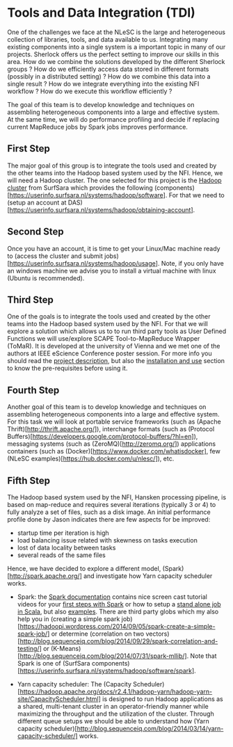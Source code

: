 Tools and Data Integration (TDI)
================

One of the challenges we face at the NLeSC is the large and heterogeneous collection of libraries, tools, and data available to us. Integrating many existing components into a single system is a important topic in many of our projects. Sherlock offers us the perfect setting to improve our skills in this area. How do we combine the solutions developed by the different Sherlock groups ? How do we efficiently access data stored in different formats (possibly in a distributed setting) ? How do we combine this data into a single result ? How do we integrate everything into the existing NFI workflow ? How do we execute this workflow efficiently ?

The goal of this team is to develop knowledge and techniques on assembling heterogeneous components into a large and effective system. At the same time, we will do performance profiling and decide if replacing current MapReduce jobs by Spark jobs improves performance. 

First Step
----------

The major goal of this group is to integrate the tools used and created by the other teams into the Hadoop based system used by the NFI. Hence, we will need a Hadoop cluster. The one selected for this project is the [Hadoop cluster](https://userinfo.surfsara.nl/systems/hadoop/description) from SurfSara which provides the following (components)[https://userinfo.surfsara.nl/systems/hadoop/software]. For that we need to (setup an account at DAS)[https://userinfo.surfsara.nl/systems/hadoop/obtaining-account].


Second Step
-----------

Once you have an account, it is time to get your Linux/Mac machine ready to (access the cluster and submit jobs)[https://userinfo.surfsara.nl/systems/hadoop/usage]. Note, if you only have an windows machine we advise you to install a virtual machine with linux (Ubuntu is recommended).


Third Step
----------

One of the goals is to integrate the tools used and created by the other teams into the Hadoop based system used by the NFI. For that we will explore a solution which allows us to to run third party tools as User Defined Functions we will use/explore SCAPE Tool-to-MapReduce Wrapper (ToMaR). It is developed at the university of Vienna and we met one of the authors at IEEE eScience Conference poster session. For more info you should read the [project description](https://github.com/openpreserve/ToMaR#about), but also the [installation and use](https://github.com/openpreserve/ToMaR#installation-and-use) section to know the pre-requisites before using it.


Fourth Step
-----------

Another goal of this team is to develop knowledge and techniques on assembling heterogeneous components into a large and effective system. For this task we will look at portable service frameworks (such as (Apache Thrift)[http://thrift.apache.org/]), interchange formats (such as (Protocol Buffers)[https://developers.google.com/protocol-buffers/?hl=en]), messaging systems (such as (ZeroMQ)[http://zeromq.org/]) applications containers (such as (Docker)[https://www.docker.com/whatisdocker], few (NLeSC examples)[https://hub.docker.com/u/nlesc/]), etc. 


Fifth Step
----------

The Hadoop based system used by the NFI, Hansken processing pipeline, is based on map-reduce and requires several iterations (typically 3 or 4) to fully analyze a set of files, such as a disk image. An initial performance profile done by Jason indicates there are few aspects for be improved: 
* startup time per iteration is high
* load balancing issue related with skewness on tasks execution
* lost of data locality between tasks
* several reads of the same files

Hence, we have decided to explore a different model, (Spark)[http://spark.apache.org/] and investigate how Yarn capacity scheduler works. 

* Spark: the [Spark documentation](http://spark.apache.org/documentation.html) contains nice screen cast tutorial videos for your [first steps with Spark](http://spark.apache.org/screencasts/1-first-steps-with-spark.html) or how to setup a [stand alone job in Scala](http://spark.apache.org/screencasts/4-a-standalone-job-in-spark.html), but also [examples](http://spark.apache.org/examples.html). There are third party globs which my also help you in (creating a simple spark job)[https://hadoopi.wordpress.com/2014/09/05/spark-create-a-simple-spark-job/] or determine (correlation on two vectors)[http://blog.sequenceiq.com/blog/2014/09/29/spark-correlation-and-testing/] or (K-Means)[http://blog.sequenceiq.com/blog/2014/07/31/spark-mllib/]. Note that Spark is one of (SurfSara components)[https://userinfo.surfsara.nl/systems/hadoop/software/spark].

* Yarn capacity scheduler: The (Capacity Scheduler)[https://hadoop.apache.org/docs/r2.4.1/hadoop-yarn/hadoop-yarn-site/CapacityScheduler.html] is designed to run Hadoop applications as a shared, multi-tenant cluster in an operator-friendly manner while maximizing the throughput and the utilization of the cluster. Through different queue setups we should be able to understand how (Yarn capacity scheduler)[http://blog.sequenceiq.com/blog/2014/03/14/yarn-capacity-scheduler/] works.
 
